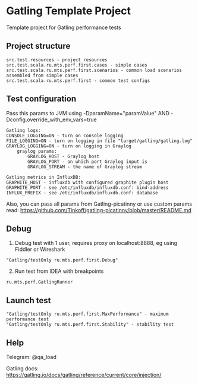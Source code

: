 # Gatling Template Project

Template project for Gatling performance tests

## Project structure

```
src.test.resources - project resources
src.test.scala.ru.mts.perf.first.cases - simple cases
src.test.scala.ru.mts.perf.first.scenarios - common load scenarios assembled from simple cases
src.test.scala.ru.mts.perf.first - common test configs
```

## Test configuration

Pass this params to JVM using -DparamName="paramValue" AND -Dconfig.override_with_env_vars=true

```
Gatling logs:
CONSOLE_LOGGING=ON - turn on console logging
FILE_LOGGING=ON - turn on logging in file "target/gatling/gatling.log"
GRAYLOG_LOGGING=ON - turn on logging in Graylog
    graylog params:
        GRAYLOG_HOST - Graylog host
        GRAYLOG_PORT - on which port Graylog input is
        GRAYLOG_STREAM - the name of Graylog stream

Gatling metrics in InfluxDB:
GRAPHITE_HOST - influxdb with configured graphite plugin host
GRAPHITE_PORT - see /etc/influxdb/influxdb.conf: bind-address
INFLUX_PREFIX - see /etc/influxdb/influxdb.conf: database
```

Also, you can pass all params from Gatling-picatinny or use custom params
read: https://github.com/Tinkoff/gatling-picatinny/blob/master/README.md

## Debug

1. Debug test with 1 user, requires proxy on localhost:8888, eg using Fiddler or Wireshark

```
"Gatling/testOnly ru.mts.perf.first.Debug"
```

2. Run test from IDEA with breakpoints

```
ru.mts.perf.GatlingRunner
```

## Launch test

```
"Gatling/testOnly ru.mts.perf.first.MaxPerformance" - maximum performance test
"Gatling/testOnly ru.mts.perf.first.Stability" - stability test
```

## Help

Telegram: @qa_load

Gatling docs: https://gatling.io/docs/gatling/reference/current/core/injection/
